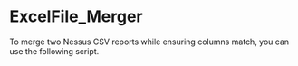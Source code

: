# ExcelFile_Merger
To merge two Nessus CSV reports while ensuring columns match, you can use the following script. 
